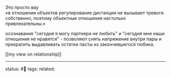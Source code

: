 Это просто вау  
«в отношении объектов регулирование дистанции не вызывает тревоги. собственно, поэтому объектные отношения настолько привлекательны.»  
  
осознавания "сегодня я могу партнера не любить" и "сегодня мне наши отношения не нравятся" - позволяют снять напряжение внутри пары и прекратить выдавливать остатки пасты из закончевшегося тюбика.

[[my view on relationship]]

---
status: #🌱
tags: 
related: 